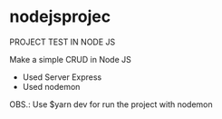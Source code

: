 # nodejsprojec


PROJECT TEST IN NODE JS

Make a simple CRUD in Node JS
- Used Server Express
- Used nodemon

OBS.: Use $yarn dev for run the project with nodemon

